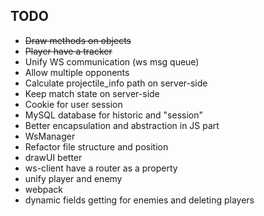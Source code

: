 ## TODO
- ~~Draw methods on objects~~
- ~~Player have a tracker~~
- Unify WS communication (ws msg queue)
- Allow multiple opponents
- Calculate projectile_info path on server-side
- Keep match state on server-side
- Cookie for user session
- MySQL database for historic and "session"
- Better encapsulation and abstraction in JS part
- WsManager
- Refactor file structure and position
- drawUI better
- ws-client have a router as a property
- unify player and enemy
- webpack
- dynamic fields getting for enemies and deleting players